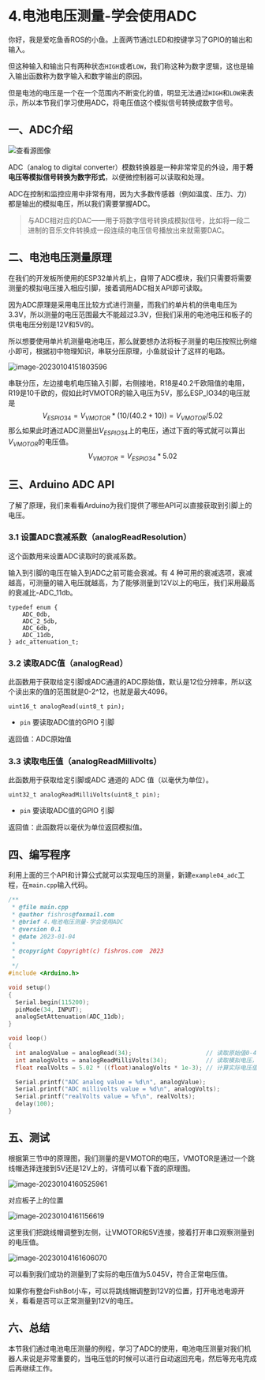 # 4.电池电压测量-学会使用ADC

你好，我是爱吃鱼香ROS的小鱼。上面两节通过LED和按键学习了GPIO的输出和输入。

但这种输入和输出只有两种状态`HIGH`或者`LOW`，我们称这种为数字逻辑，这也是输入输出函数称为数字输入和数字输出的原因。

但是电池的电压是一个在一个范围内不断变化的值，明显无法通过`HIGH`和`LOW`来表示，所以本节我们学习使用ADC，将电压值这个模拟信号转换成数字信号。



## 一、ADC介绍

![查看源图像](4.%E7%94%B5%E6%B1%A0%E7%94%B5%E5%8E%8B%E6%B5%8B%E9%87%8F-%E5%AD%A6%E4%BC%9A%E4%BD%BF%E7%94%A8ADC/imgs/c-2.jpg)

ADC（analog to digital converter）模数转换器是一种非常常见的外设，用于**将电压等模拟信号转换为数字形式**，以便微控制器可以读取和处理。

ADC在控制和监控应用中非常有用，因为大多数传感器（例如温度、压力、力）都是输出的模拟电压，所以我们需要掌握ADC。

>  与ADC相对应的DAC——用于将数字信号转换成模拟信号，比如将一段二进制的音乐文件转换成一段连续的电压信号播放出来就需要DAC。

## 二、电池电压测量原理

在我们的开发板所使用的ESP32单片机上，自带了ADC模块，我们只需要将需要测量的模拟电压接入相应引脚，接着调用ADC相关API即可读取。

因为ADC原理是采用电压比较方式进行测量，而我们的单片机的供电电压为3.3V，所以测量的电压范围最大不能超过3.3V，但我们采用的电池电压和板子的供电电压分别是12V和5V的。

所以想要使用单片机测量电池电压，那么就要想办法将板子测量的电压按照比例缩小即可，根据初中物理知识，串联分压原理，小鱼就设计了这样的电路。

![image-20230104151803596](4.%E7%94%B5%E6%B1%A0%E7%94%B5%E5%8E%8B%E6%B5%8B%E9%87%8F-%E5%AD%A6%E4%BC%9A%E4%BD%BF%E7%94%A8ADC/imgs/image-20230104151803596.png)

串联分压，左边接电机电压输入引脚，右侧接地，R18是40.2千欧阻值的电阻，R19是10千欧的，假如此时VMOTOR的输入电压为5V，那么ESP_IO34的电压就是
$$
V_{ESPIO34}=V_{VMOTOR}*(10/(40.2+10))=V_{VMOTOR}/5.02
$$
那么如果此时通过ADC测量出$V_{ESPIO34}$上的电压，通过下面的等式就可以算出$V_{VMOTOR}$的电压值。
$$
V_{VMOTOR} =V_{ESPIO34}*5.02
$$


## 三、Arduino ADC API

了解了原理，我们来看看Arduino为我们提供了哪些API可以直接获取到引脚上的电压。

### 3.1 设置ADC衰减系数（analogReadResolution）

这个函数用来设置ADC读取时的衰减系数。

输入到引脚的电压在输入到ADC之前可能会衰减。有 4 种可用的衰减选项，衰减越高，可测量的输入电压就越高，为了能够测量到12V以上的电压，我们采用最高的衰减比-ADC_11db。

```
typedef enum {
    ADC_0db,
    ADC_2_5db,
    ADC_6db,
    ADC_11db,
} adc_attenuation_t;
```

### 3.2 读取ADC值（analogRead）

此函数用于获取给定引脚或ADC通道的ADC原始值，默认是12位分辨率，所以这个读出来的值的范围就是0-2^12，也就是最大4096。

```
uint16_t analogRead(uint8_t pin);
```

- `pin` 要读取ADC值的GPIO 引脚

返回值：ADC原始值

### 3.3 读取电压值（analogReadMillivolts）

此函数用于获取给定引脚或ADC 通道的 ADC 值（以毫伏为单位）。

```
uint32_t analogReadMilliVolts(uint8_t pin);
```

- `pin` 要读取ADC值的GPIO 引脚

返回值：此函数将以毫伏为单位返回模拟值。



## 四、编写程序

利用上面的三个API和计算公式就可以实现电压的测量，新建`example04_adc`工程，在`main.cpp`输入代码。

```cpp
/**
 * @file main.cpp
 * @author fishros@foxmail.com
 * @brief 4.电池电压测量-学会使用ADC
 * @version 0.1
 * @date 2023-01-04
 *
 * @copyright Copyright(c) fishros.com  2023
 *
 */
#include <Arduino.h>

void setup()
{
  Serial.begin(115200);
  pinMode(34, INPUT);
  analogSetAttenuation(ADC_11db);
}

void loop()
{
  int analogValue = analogRead(34);                     // 读取原始值0-4096
  int analogVolts = analogReadMilliVolts(34);           // 读取模拟电压，单位毫伏
  float realVolts = 5.02 * ((float)analogVolts * 1e-3); // 计算实际电压值

  Serial.printf("ADC analog value = %d\n", analogValue);
  Serial.printf("ADC millivolts value = %d\n", analogVolts);
  Serial.printf("realVolts value = %f\n", realVolts);
  delay(100);
}
```



## 五、测试

根据第三节中的原理图，我们测量的是VMOTOR的电压，VMOTOR是通过一个跳线帽选择连接到5V还是12V上的，详情可以看下面的原理图。

![image-20230104160525961](4.%E7%94%B5%E6%B1%A0%E7%94%B5%E5%8E%8B%E6%B5%8B%E9%87%8F-%E5%AD%A6%E4%BC%9A%E4%BD%BF%E7%94%A8ADC/imgs/image-20230104160525961-16728195261322.png)

对应板子上的位置

![image-20230104161156619](4.%E7%94%B5%E6%B1%A0%E7%94%B5%E5%8E%8B%E6%B5%8B%E9%87%8F-%E5%AD%A6%E4%BC%9A%E4%BD%BF%E7%94%A8ADC/imgs/image-20230104161156619.png)

这里我们把跳线帽调整到左侧，让VMOTOR和5V连接，接着打开串口观察测量到的电压值。

![image-20230104161606070](4.%E7%94%B5%E6%B1%A0%E7%94%B5%E5%8E%8B%E6%B5%8B%E9%87%8F-%E5%AD%A6%E4%BC%9A%E4%BD%BF%E7%94%A8ADC/imgs/image-20230104161606070.png)

可以看到我们成功的测量到了实际的电压值为5.045V，符合正常电压值。

如果你有整台FishBot小车，可以将跳线帽调整到12V的位置，打开电池电源开关，看看是否可以正常测量到12V的电压。

## 六、总结

本节我们通过电池电压测量的例程，学习了ADC的使用，电池电压测量对我们机器人来说是非常重要的，当电压低的时候可以进行自动返回充电，然后等充电完成后再继续工作。
